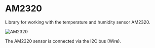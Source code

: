 AM2320
=================
Library for working with the temperature and humidity sensor AM2320.

![AM2320](http://github.com/EngDial/AM2320.png)

The AM2320 sensor is connected via the I2C bus (Wire).
